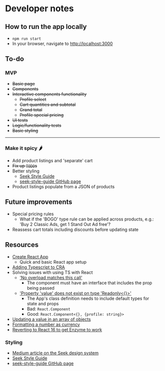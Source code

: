 # Developer notes

## How to run the app locally
- `npm run start`
- In your browser, navigate to [http://localhost:3000](http://localhost:3000)

## To-do

### MVP
- ~~Basic page~~
- ~~Components~~
- ~~Interactive components functionality~~
    - ~~Profile select~~
    - ~~Cart quantities and subtotal~~
    - ~~Grand total~~
    - ~~Profile special pricing~~
- ~~UI tests~~
- ~~Logic/functionality tests~~
- ~~Basic styling~~
---
### Make it spicy 🌶
- Add product listings and 'separate' cart
- ~~Fix up `TODO`s~~
- Better styling
    - [Seek Style Guide](http://seek-oss.github.io/seek-style-guide/)
    - [seek-style-guide GitHub page](https://github.com/seek-oss/seek-style-guide)
- Product listings populate from a JSON of products

## Future improvements
- Special pricing rules
    - What if the 'BOGO' type rule can be applied across products, e.g.: 'Buy 2 Classic Ads, get 1 Stand Out Ad free'?
- Reassess cart totals including discounts before updating state

## Resources
- [Create React App](https://reactjs.org/docs/create-a-new-react-app.html)
    - Quick and basic React app setup
- [Adding Typescript to CRA](https://create-react-app.dev/docs/adding-typescript/)
- Solving issues with using TS with React
    - ['No overload matches this call'](https://stackoverflow.com/questions/58449813/react-typescript-error-no-overload-matches-this-call)
        - The component must have an interface that includes the prop being passed
    - ['Property 'value' does not exist on type 'Readonly<{}>'](https://stackoverflow.com/questions/47561848/property-value-does-not-exist-on-type-readonly)
        - The App's class definition needs to include default types for state and props
        - Bad: `React.Component`
        - Good: `React.Component<{}, {profile: string}>`
- [Updating a value in an array of objects](https://medium.com/javascript-in-plain-english/react-updating-a-value-in-state-array-7bae7c7eaef9)
- [Formatting a number as currency](https://developer.mozilla.org/en-US/docs/Web/JavaScript/Reference/Global_Objects/Number/toLocaleString)
- [Reverting to React 16 to get Enzyme to work](https://github.com/enzymejs/enzyme/issues/2462)

### Styling
- [Medium article on the Seek design system](https://medium.com/seek-blog/sketching-in-the-browser-33a7b7aa0526)
- [Seek Style Guide](http://seek-oss.github.io/seek-style-guide/)
- [seek-style-guide GitHub page](https://github.com/seek-oss/seek-style-guide)
